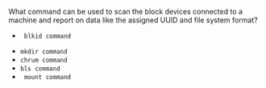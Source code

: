 What command can be used to scan the block devices connected to a machine and
report on data like the assigned UUID and file system format?
+ ` blkid command`
* `mkdir command`
* `chrum command`
* `bls command`
* ` mount command`
